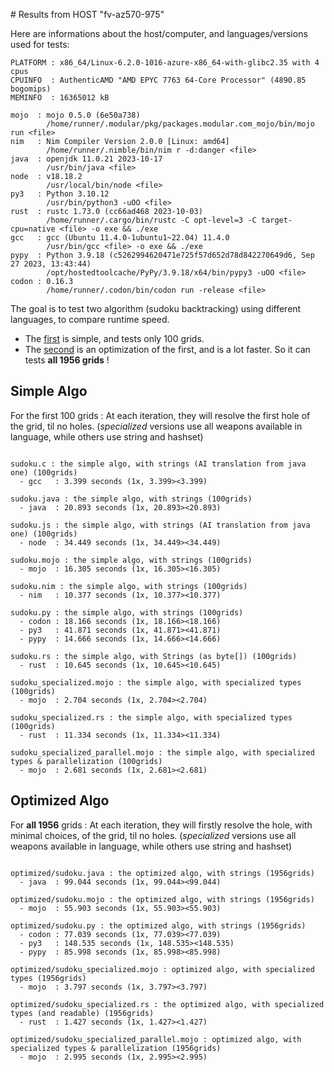 
# Results from HOST "fv-az570-975"

Here are informations about the host/computer, and languages/versions used for tests:
```
PLATFORM : x86_64/Linux-6.2.0-1016-azure-x86_64-with-glibc2.35 with 4 cpus
CPUINFO  : AuthenticAMD "AMD EPYC 7763 64-Core Processor" (4890.85 bogomips)
MEMINFO  : 16365012 kB

mojo  : mojo 0.5.0 (6e50a738)
        /home/runner/.modular/pkg/packages.modular.com_mojo/bin/mojo run <file>
nim   : Nim Compiler Version 2.0.0 [Linux: amd64]
        /home/runner/.nimble/bin/nim r -d:danger <file>
java  : openjdk 11.0.21 2023-10-17
        /usr/bin/java <file>
node  : v18.18.2
        /usr/local/bin/node <file>
py3   : Python 3.10.12
        /usr/bin/python3 -uOO <file>
rust  : rustc 1.73.0 (cc66ad468 2023-10-03)
        /home/runner/.cargo/bin/rustc -C opt-level=3 -C target-cpu=native <file> -o exe && ./exe
gcc   : gcc (Ubuntu 11.4.0-1ubuntu1~22.04) 11.4.0
        /usr/bin/gcc <file> -o exe && ./exe
pypy  : Python 3.9.18 (c5262994620471e725f57d652d78d842270649d6, Sep 27 2023, 13:43:44)
        /opt/hostedtoolcache/PyPy/3.9.18/x64/bin/pypy3 -uOO <file>
codon : 0.16.3
        /home/runner/.codon/bin/codon run -release <file>

```

The goal is to test two algorithm (sudoku backtracking) using different languages, to compare runtime speed.

- The [first](sudoku.py) is simple, and tests only 100 grids.
- The [second](optimized/sudoku.py) is an optimization of the first, and is a lot faster. So it can tests **all 1956 grids** !

## Simple Algo

For the first 100 grids : At each iteration, they will resolve the first hole of the grid, til no holes.
(*specialized* versions use all weapons available in language, while others use string and hashset)
```

sudoku.c : the simple algo, with strings (AI translation from java one) (100grids)
  - gcc   : 3.399 seconds (1x, 3.399><3.399)

sudoku.java : the simple algo, with strings (100grids)
  - java  : 20.893 seconds (1x, 20.893><20.893)

sudoku.js : the simple algo, with strings (AI translation from java one) (100grids)
  - node  : 34.449 seconds (1x, 34.449><34.449)

sudoku.mojo : the simple algo, with strings (100grids)
  - mojo  : 16.305 seconds (1x, 16.305><16.305)

sudoku.nim : the simple algo, with strings (100grids)
  - nim   : 10.377 seconds (1x, 10.377><10.377)

sudoku.py : the simple algo, with strings (100grids)
  - codon : 18.166 seconds (1x, 18.166><18.166)
  - py3   : 41.871 seconds (1x, 41.871><41.871)
  - pypy  : 14.666 seconds (1x, 14.666><14.666)

sudoku.rs : the simple algo, with Strings (as byte[]) (100grids)
  - rust  : 10.645 seconds (1x, 10.645><10.645)

sudoku_specialized.mojo : the simple algo, with specialized types (100grids)
  - mojo  : 2.704 seconds (1x, 2.704><2.704)

sudoku_specialized.rs : the simple algo, with specialized types (100grids)
  - rust  : 11.334 seconds (1x, 11.334><11.334)

sudoku_specialized_parallel.mojo : the simple algo, with specialized types & parallelization (100grids)
  - mojo  : 2.681 seconds (1x, 2.681><2.681)

```

## Optimized Algo

For **all 1956** grids : At each iteration, they will firstly resolve the hole, with minimal choices, of the grid, til no holes.
(*specialized* versions use all weapons available in language, while others use string and hashset)

```

optimized/sudoku.java : the optimized algo, with strings (1956grids)
  - java  : 99.044 seconds (1x, 99.044><99.044)

optimized/sudoku.mojo : the optimized algo, with strings (1956grids)
  - mojo  : 55.903 seconds (1x, 55.903><55.903)

optimized/sudoku.py : the optimized algo, with strings (1956grids)
  - codon : 77.039 seconds (1x, 77.039><77.039)
  - py3   : 148.535 seconds (1x, 148.535><148.535)
  - pypy  : 85.998 seconds (1x, 85.998><85.998)

optimized/sudoku_specialized.mojo : optimized algo, with specialized types (1956grids)
  - mojo  : 3.797 seconds (1x, 3.797><3.797)

optimized/sudoku_specialized.rs : the optimized algo, with specialized types (and readable) (1956grids)
  - rust  : 1.427 seconds (1x, 1.427><1.427)

optimized/sudoku_specialized_parallel.mojo : optimized algo, with specialized types & parallelization (1956grids)
  - mojo  : 2.995 seconds (1x, 2.995><2.995)

```


